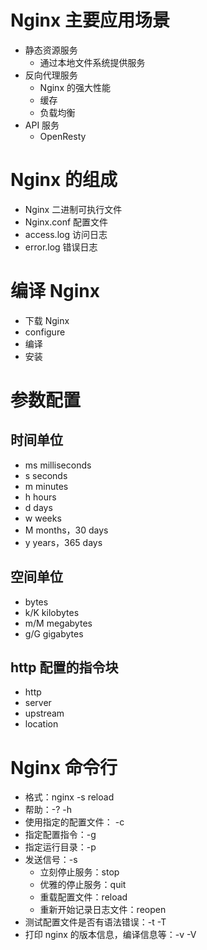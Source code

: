 # Nginx 主要应用场景

- 静态资源服务
  - 通过本地文件系统提供服务
- 反向代理服务
  - Nginx 的强大性能
  - 缓存
  - 负载均衡
- API 服务
  - OpenResty

# Nginx 的组成

- Nginx 二进制可执行文件
- Nginx.conf 配置文件
- access.log 访问日志
- error.log 错误日志

# 编译 Nginx

- 下载 Nginx
- configure
- 编译
- 安装

# 参数配置

## 时间单位

- ms milliseconds
- s seconds
- m minutes
- h hours
- d days
- w weeks
- M months，30 days
- y years，365 days

## 空间单位

- bytes
- k/K kilobytes
- m/M megabytes
- g/G gigabytes

## http 配置的指令块

- http
- server
- upstream
- location

# Nginx 命令行

- 格式：nginx -s reload
- 帮助：-? -h
- 使用指定的配置文件： -c
- 指定配置指令：-g
- 指定运行目录：-p
- 发送信号：-s
  - 立刻停止服务：stop
  - 优雅的停止服务：quit
  - 重载配置文件：reload
  - 重新开始记录日志文件：reopen
- 测试配置文件是否有语法错误：-t -T
- 打印 nginx 的版本信息，编译信息等：-v -V
